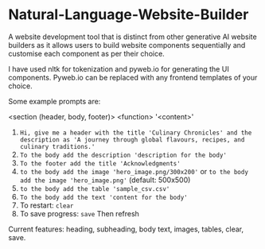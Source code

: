 # Natural-Language-Website-Builder

A website development tool that is distinct from other generative AI website builders as it allows users to build
website components sequentially and customise each component as per their choice.

I have used nltk for tokenization and pyweb.io for generating the UI components. Pyweb.io can be replaced with any frontend templates of your choice.

Some example prompts are:

\<section (header, body, footer)\> \<function\> '\<content\>'
1. `Hi, give me a header with the title 'Culinary Chronicles' and the description as 'A journey through global flavours, recipes, and culinary traditions.'`
2. `To the body add the description 'description for the body'`
3. `To the footer add the title 'Acknowledgments'`
4. `to the body add the image 'hero_image.png/300x200'` or `to the body add the image 'hero_image.png'` (default: 500x500)
5. `to the body add the table 'sample_csv.csv'`
6. `To the body add the text 'content for the body'`
7. To restart: `clear`
8. To save progress: `save` Then refresh

Current features: heading, subheading, body text, images, tables, clear, save.
